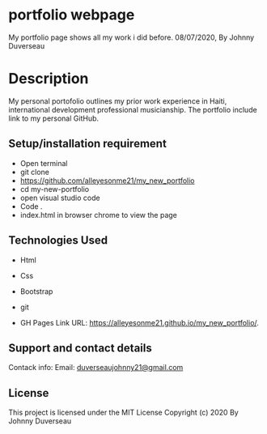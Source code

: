 # portfolio webpage
My portfolio page shows all my work i did before. 
 08/07/2020, By Johnny Duverseau
# Description
My personal portofolio outlines my prior work experience in Haiti, international development professional musicianship. The portfolio include link to my personal GitHub.

## Setup/installation requirement
- Open terminal
- git clone 
-  https://github.com/alleyesonme21/my_new_portfolio
- cd my-new-portfolio
- open visual studio code 
- Code .
- index.html in browser chrome to view the page 
## Technologies Used
- Html
-  Css
- Bootstrap 
- git

- GH Pages Link
URL: https://alleyesonme21.github.io/my_new_portfolio/.

## Support and contact details
Contack info: Email: duverseaujohnny21@gmail.com

## License
This project is licensed under the MIT License 
Copyright (c)  2020 By Johnny Duverseau
